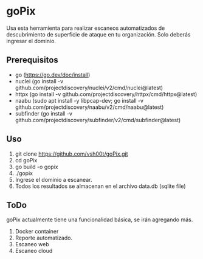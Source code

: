 # goPix
Usa esta herramienta para realizar escaneos automatizados de descubrimiento de superficie de ataque en tu organización. Solo deberás ingresar el dominio. 

## Prerequisitos

- go (https://go.dev/doc/install)
- nuclei (go install -v github.com/projectdiscovery/nuclei/v2/cmd/nuclei@latest)
- httpx (go install -v github.com/projectdiscovery/httpx/cmd/httpx@latest)
- naabu (sudo apt install -y libpcap-dev; go install -v github.com/projectdiscovery/naabu/v2/cmd/naabu@latest)
- subfinder (go install -v github.com/projectdiscovery/subfinder/v2/cmd/subfinder@latest)

## Uso
1. git clone https://github.com/vsh00t/goPix.git
2. cd goPix
3. go build -o gopix
4. ./gopix
5. Ingrese el dominio a escanear. 
6. Todos los resultados se almacenan en el archivo data.db (sqlite file)

## ToDo
goPix actualmente tiene una funcionalidad básica, se irán agregando más. 

1. Docker container
2. Reporte automatizado. 
3. Escaneo web
4. Escaneo cloud
